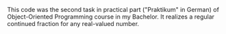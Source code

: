This code was the second task in practical part ("Praktikum" in German) of Object-Oriented Programming course in my Bachelor. It realizes a regular continued fraction for any real-valued number.
 
